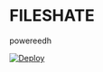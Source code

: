 # FILESHATE
powereedh

[![Deploy](https://www.herokucdn.com/deploy/button.svg)](https://heroku.com/deploy?template=https://github.com/Sreejithmadmax/FILESHATE)
